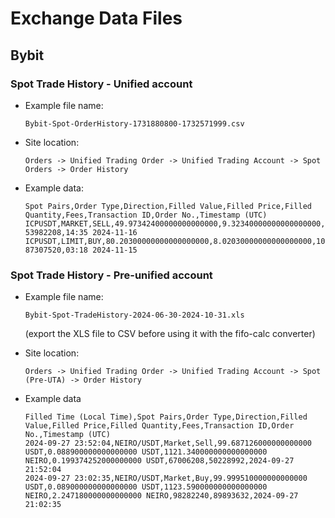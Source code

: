 # Exchange Data Files

## Bybit

### Spot Trade History - Unified account

- Example file name:

  `Bybit-Spot-OrderHistory-1731880800-1732571999.csv`

- Site location:

  `Orders -> Unified Trading Order -> Unified Trading Account -> Spot Orders -> Order History`

- Example data:

  ```
  Spot Pairs,Order Type,Direction,Filled Value,Filled Price,Filled Quantity,Fees,Transaction ID,Order No.,Timestamp (UTC)
  ICPUSDT,MARKET,SELL,49.97342400000000000000,9.32340000000000000000,5.36000000000000000000,0.04997342400000000000,2200000000355489633, 53982208,14:35 2024-11-16
  ICPUSDT,LIMIT,BUY,80.20300000000000000000,8.02030000000000000000,10.00000000000000000000,0.01000000000000000000,2200000000351556764, 87307520,03:18 2024-11-15
  ```

### Spot Trade History - Pre-unified account

- Example file name:

  `Bybit-Spot-TradeHistory-2024-06-30-2024-10-31.xls`

  (export the XLS file to CSV before using it with the fifo-calc converter)

- Site location:

  `Orders -> Unified Trading Order -> Unified Trading Account -> Spot (Pre-UTA) -> Order History`

- Example data
  ```
  Filled Time (Local Time),Spot Pairs,Order Type,Direction,Filled Value,Filled Price,Filled Quantity,Fees,Transaction ID,Order No.,Timestamp (UTC)
  2024-09-27 23:52:04,NEIRO/USDT,Market,Sell,99.687126000000000000 USDT,0.088900000000000000 USDT,1121.340000000000000000 NEIRO,0.199374252000000000 USDT,67006208,50228992,2024-09-27 21:52:04
  2024-09-27 23:02:35,NEIRO/USDT,Market,Buy,99.999510000000000000 USDT,0.089000000000000000 USDT,1123.590000000000000000 NEIRO,2.247180000000000000 NEIRO,98282240,89893632,2024-09-27 21:02:35
  ```
